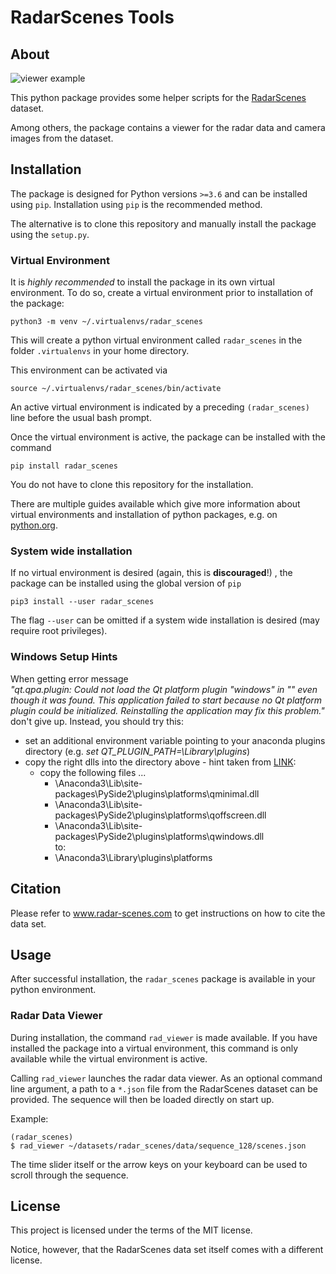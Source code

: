 # RadarScenes Tools

## About
![viewer example](https://github.com/oleschum/radar_scenes/blob/master/doc/viewer.png?raw=true)

This python package provides some helper scripts for the [RadarScenes](http://radar-scenes.com) dataset. 

Among others, the package contains a viewer for the radar data and camera images from the dataset.

## Installation

The package is designed for Python versions `>=3.6` and can be installed using `pip`. Installation using `pip` is the
recommended method. 

The alternative is to clone this repository and manually install the package using the `setup.py`.

### Virtual Environment
It is *highly recommended* to install the package in its own virtual environment. To do so, create a virtual environment 
prior to installation of the package:

```
python3 -m venv ~/.virtualenvs/radar_scenes
```
This will create a python virtual environment called `radar_scenes` in the folder `.virtualenvs` in your home directory.

This environment can be activated via
```
source ~/.virtualenvs/radar_scenes/bin/activate
```
An active virtual environment is indicated by a preceding `(radar_scenes)` line before the usual bash prompt.

Once the virtual environment is active, the package can be installed with the command

```
pip install radar_scenes
```
You do not have to clone this repository for the installation.

There are multiple guides available which give more information about virtual environments and installation of python
packages, e.g. on [python.org](https://packaging.python.org/guides/installing-using-pip-and-virtual-environments/).
### System wide installation
If no virtual environment is desired (again, this is __discouraged__!) , the package can be installed using the global version of `pip`
```
pip3 install --user radar_scenes
```
The flag `--user` can be omitted if a system wide installation is desired (may require root privileges).

### Windows Setup Hints
When getting error message  
*"qt.qpa.plugin: Could not load the Qt platform plugin "windows" in "" even though it was found.
This application failed to start because no Qt platform plugin could be initialized. Reinstalling the application may fix this problem."*  
don't give up. Instead, you should try this:

- set an additional environment variable pointing to your anaconda plugins directory
(e.g. *set QT_PLUGIN_PATH=<anaconda3-directory>\Library\plugins*)
- copy the right dlls into the directory above - hint taken from [LINK](https://stackoverflow.com/questions/41994485/how-to-fix-could-not-find-or-load-the-qt-platform-plugin-windows-while-using-m):
  - copy the following files ...
    - \Anaconda3\Lib\site-packages\PySide2\plugins\platforms\qminimal.dll
    - \Anaconda3\Lib\site-packages\PySide2\plugins\platforms\qoffscreen.dll
    - \Anaconda3\Lib\site-packages\PySide2\plugins\platforms\qwindows.dll  
    to:
    - \Anaconda3\Library\plugins\platforms



## Citation
Please refer to www.radar-scenes.com to get instructions on how to cite the data set. 


## Usage

After successful installation, the `radar_scenes` package is available in your python environment.

### Radar Data Viewer
During installation, the command `rad_viewer` is made available. If you have installed the package into a virtual
environment, this command is only available while the virtual environment is active.

Calling `rad_viewer` launches the radar data viewer. As an optional command line argument, a path to a `*.json` file 
from the RadarScenes dataset can be provided. The sequence will then be loaded directly on start up.

Example:
```
(radar_scenes)
$ rad_viewer ~/datasets/radar_scenes/data/sequence_128/scenes.json
```

The time slider itself or the arrow keys on your keyboard can be used to scroll through the sequence.

## License
This project is licensed under the terms of the MIT license.

Notice, however, that the RadarScenes data set itself comes with a different license.
